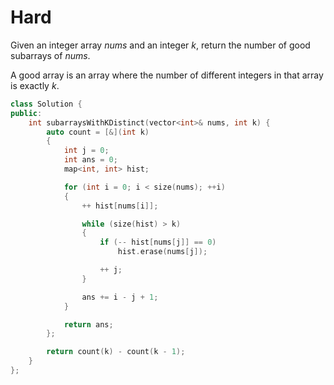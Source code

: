 # Hard

Given an integer array $nums$ and an integer $k$, return the number of good subarrays of $nums$.

A good array is an array where the number of different integers in that array is exactly $k$.

```cpp
class Solution {
public:
    int subarraysWithKDistinct(vector<int>& nums, int k) {
        auto count = [&](int k)
        {
            int j = 0;
            int ans = 0;
            map<int, int> hist;

            for (int i = 0; i < size(nums); ++i)
            {
                ++ hist[nums[i]];

                while (size(hist) > k)
                {
                    if (-- hist[nums[j]] == 0)
                        hist.erase(nums[j]);

                    ++ j;
                }

                ans += i - j + 1;
            }

            return ans;
        };

        return count(k) - count(k - 1);
    }
};
```
